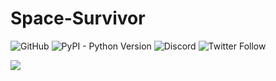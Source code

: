 # Space-Survivor



![GitHub](https://img.shields.io/github/license/Boul3ez85/Space-Survivor) ![PyPI - Python Version](https://img.shields.io/pypi/pyversions/P5) ![Discord](https://img.shields.io/discord/768743692294815774?color=%237289DA) ![Twitter Follow](https://img.shields.io/twitter/follow/benrebahmoez1?label=Follow%20here&style=social)


![](https://i.imgur.com/nDM0JIb.png)
